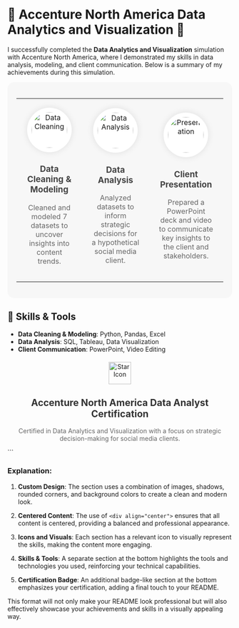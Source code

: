 # 🌟 Accenture North America Data Analytics and Visualization 🌟

I successfully completed the **Data Analytics and Visualization** simulation with Accenture North America, where I demonstrated my skills in data analysis, modeling, and client communication. Below is a summary of my achievements during this simulation.

<div align="center" style="padding: 20px; background-color: #f7f7f7; border-radius: 15px;">

<table style="width: 100%; border-collapse: collapse;">
  <tr>
    <td align="center" style="padding: 20px;">
      <img src="https://cdn-icons-png.flaticon.com/512/5143/5143301.png" width="80" height="80" alt="Data Cleaning" style="border-radius: 50%; background-color: #ffffff; padding: 10px; box-shadow: 0 0 15px rgba(0,0,0,0.1);"/>
      <h3 style="color: #444444;">Data Cleaning & Modeling</h3>
      <p style="color: #666666;">Cleaned and modeled 7 datasets to uncover insights into content trends.</p>
    </td>
    <td align="center" style="padding: 20px;">
      <img src="https://cdn-icons-png.flaticon.com/512/1484/1484907.png" width="80" height="80" alt="Data Analysis" style="border-radius: 50%; background-color: #ffffff; padding: 10px; box-shadow: 0 0 15px rgba(0,0,0,0.1);"/>
      <h3 style="color: #444444;">Data Analysis</h3>
      <p style="color: #666666;">Analyzed datasets to inform strategic decisions for a hypothetical social media client.</p>
    </td>
    <td align="center" style="padding: 20px;">
      <img src="https://cdn-icons-png.flaticon.com/512/2343/2343652.png" width="80" height="80" alt="Presentation" style="border-radius: 50%; background-color: #ffffff; padding: 10px; box-shadow: 0 0 15px rgba(0,0,0,0.1);"/>
      <h3 style="color: #444444;">Client Presentation</h3>
      <p style="color: #666666;">Prepared a PowerPoint deck and video to communicate key insights to the client and stakeholders.</p>
    </td>
  </tr>
</table>

</div>

## 🚀 Skills & Tools

- **Data Cleaning & Modeling**: Python, Pandas, Excel
- **Data Analysis**: SQL, Tableau, Data Visualization
- **Client Communication**: PowerPoint, Video Editing

<div align="center" style="margin-top: 20px;">
  <img src="https://cdn-icons-png.flaticon.com/512/2991/2991148.png" width="50" height="50" alt="Star Icon"/>
  <h2 style="color: #333333;">Accenture North America Data Analyst Certification</h2>
  <p style="color: #666666;">Certified in Data Analytics and Visualization with a focus on strategic decision-making for social media clients.</p>
</div>
```

### Explanation:

1. **Custom Design**: The section uses a combination of images, shadows, rounded corners, and background colors to create a clean and modern look.

2. **Centered Content**: The use of `<div align="center">` ensures that all content is centered, providing a balanced and professional appearance.

3. **Icons and Visuals**: Each section has a relevant icon to visually represent the skills, making the content more engaging.

4. **Skills & Tools**: A separate section at the bottom highlights the tools and technologies you used, reinforcing your technical capabilities.

5. **Certification Badge**: An additional badge-like section at the bottom emphasizes your certification, adding a final touch to your README.

This format will not only make your README look professional but will also effectively showcase your achievements and skills in a visually appealing way.
